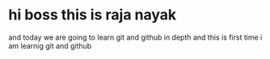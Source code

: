 # hi boss this is raja nayak 

and today we are going to learn git and github in depth
 and this is first time i am learnig git and github 
